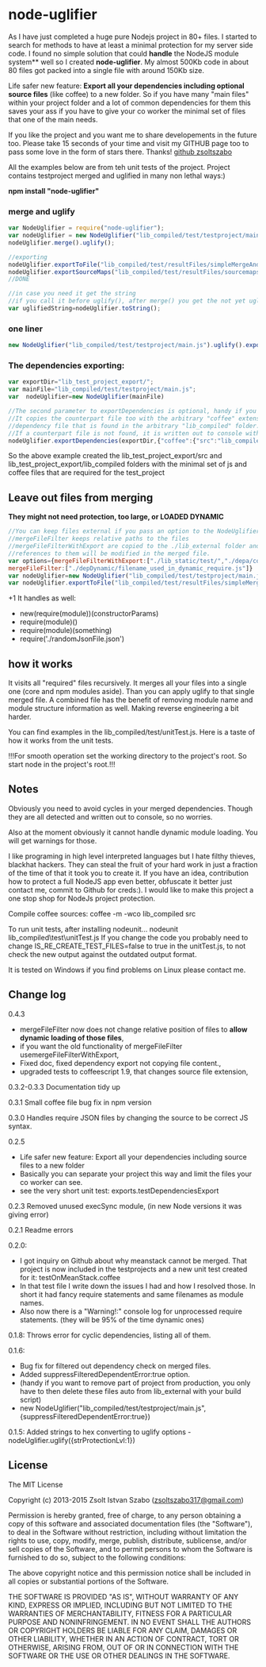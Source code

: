 node-uglifier
=========

As I have just completed a huge pure Nodejs project in 80+ files. I started to search for methods to have at least a minimal protection for my server side code.
I found no simple solution that could **handle** the NodeJS module system** well so I created **node-uglifier**. My almost 500Kb code in about 80 files got packed into a single file with around 150Kb size.

Life safer new feature: **Export all your dependencies including optional source files** (like coffee) to a new folder. So if you have many "main files" within your project folder
and a lot of common dependencies for them this saves your ass if you have to give your co worker the minimal set of files that one of the main needs.

If you like the project and you want me to share developements in the future too.
Please take 15 seconds of your time and visit my GITHUB page too to pass some love in the form of stars there. Thanks!
[github zsoltszabo](https://github.com/zsoltszabo/node-uglifier)


All the examples below are from teh unit tests of the project. Project contains testproject merged and uglified in many non lethal ways:)

**npm install "node-uglifier"**

### merge and uglify
```javascript
var NodeUglifier = require("node-uglifier");
var nodeUglifier = new NodeUglifier("lib_compiled/test/testproject/main.js");
nodeUglifier.merge().uglify();

//exporting
nodeUglifier.exportToFile("lib_compiled/test/resultFiles/simpleMergeAndUglify.js");
nodeUglifier.exportSourceMaps("lib_compiled/test/resultFiles/sourcemaps/simpleMergeAndUglify.js");
//DONE

//in case you need it get the string
//if you call it before uglify(), after merge() you get the not yet uglified merged source
var uglifiedString=nodeUglifier.toString();
```


### one liner
```javascript
new NodeUglifier("lib_compiled/test/testproject/main.js").uglify().exportToFile("lib_compiled/test/resultFiles/simpleMergeAndUglify.js");
```


### The dependencies exporting:
```javascript
var exportDir="lib_test_project_export/";
var mainFile="lib_compiled/test/testproject/main.js";
var  nodeUglifier=new NodeUglifier(mainFile)

//The second parameter to exportDependencies is optional, handy if you have coffee source files too. 
//It copies the counterpart file too with the arbitrary "coffee" extension of every project
//dependency file that is found in the arbitrary "lib_compiled" folder.
//If a counterpart file is not found, it is written out to console with WARNING.
nodeUglifier.exportDependencies(exportDir,{"coffee":{"src":"lib_compiled"}})
```

So the above example created the lib_test_project_export/src and lib_test_project_export/lib_compiled folders with the minimal set of js and coffee files that are required for
the test_project



Leave out files from merging
--------
**They might not need protection, too large, or LOADED DYNAMIC**
```javascript
//You can keep files external if you pass an option to the NodeUglifier class.
//mergeFileFilter keeps relative paths to the files
//mergeFileFilterWithExport are copied to the ./lib_external folder and
//references to them will be modified in the merged file.
var options={mergeFileFilterWithExport:["./lib_static/test/","./depa/constants.js"],\
mergeFileFilter:["./depDynamic/filename_used_in_dynamic_require.js"]}
var nodeUglifier=new NodeUglifier("lib_compiled/test/testproject/main.js",options);
var nodeUglifier.exportToFile("lib_compiled/test/resultFiles/simpleMergeWithFilterAndUglify.js");
```

+1
It handles as well:
* new(require(module))(constructorParams)
* require(module)()
* require(module)(something)
* require('./randomJsonFile.json')


how it works
--------

It visits all "required" files recursively. It merges all your files into a single one (core and npm modules aside). Than you can apply uglify to that single merged file.
A combined file has the benefit of removing module name and module structure information as well. Making reverse engineering a bit harder.

You can find examples in the lib_compiled/test/unitTest.js. Here is a taste of how it works from the unit tests.

!!!For smooth operation set the working directory to the project's root. So start node in the project's root.!!!


Notes
--------
Obviously you need to avoid cycles in your merged dependencies. Though they are all detected and written out to console, so no worries.

Also at the moment obviously it cannot handle dynamic module loading. You will get warnings for those.

I like programing in high level interpreted languages but I hate filthy thieves, blackhat hackers. They can steal the fruit of your hard work in just a fraction of the time of that it took you to create it.
If you have an idea, contribution how to protect a full NodeJS app even better, obfuscate it better just contact me, commit to Github for creds:). I would like to make this project
a one stop shop for NodeJs project protection.

Compile coffee sources:
coffee -m -wco lib_compiled src

To run unit tests, after installing nodeunit...
nodeunit lib_compiled\test\unitTest.js
If you change the code you probably need to change IS_RE_CREATE_TEST_FILES=false to true in the unitTest.js, to not check the new output against the outdated output format.

It is tested on Windows if you find problems on Linux please contact me.



Change log
--------

0.4.3
* mergeFileFilter now does not change relative position of files to **allow dynamic loading of those files**,
* if you want the old functionality of mergeFileFilter usemergeFileFilterWithExport,
* Fixed doc, fixed dependency export not copying file content.,
* upgraded tests to coffeescript 1.9, that changes source file extension,
      
      
0.3.2-0.3.3 Documentation tidy up

0.3.1 Small coffee file bug fix in npm version

0.3.0 Handles require JSON files by changing the source to be correct JS syntax.

0.2.5 
* Life safer new feature: Export all your dependencies including source files to a new folder
* Basically you can separate your project this way and limit the files your co worker can see.
* see the very short unit test: exports.testDependenciesExport

0.2.3 Removed unused execSync module, (in new Node versions it was giving error)

0.2.1  Readme errors

0.2.0:
* I got inquiry on Github about why meanstack cannot be merged. That project is now included in the testprojects and a new unit test created for it: testOnMeanStack.coffee
* In that test file I write down the issues I had and how I resolved those. In short it had fancy require statements and same filenames as module names.
* Also now there is a "Warning!:" console log for unprocessed require statements. (they will be 95% of the time dynamic ones)

0.1.8: Throws error for cyclic dependencies, listing all of them.

0.1.6: 
* Bug fix for filtered out dependency check on merged files.
* Added suppressFilteredDependentError:true option. 
* (handy if you want to remove part of project from production, you only have to then delete these files auto from lib_external with your build script)
* new NodeUglifier("lib_compiled/test/testproject/main.js",{suppressFilteredDependentError:true})

0.1.5: Added strings to hex converting to uglify options - nodeUglifier.uglify({strProtectionLvl:1})

License
--------
The MIT License

Copyright (c) 2013-2015 Zsolt Istvan Szabo (zsoltszabo317@gmail.com)

Permission is hereby granted, free of charge, to any person obtaining a copy
of this software and associated documentation files (the "Software"), to deal
in the Software without restriction, including without limitation the rights
to use, copy, modify, merge, publish, distribute, sublicense, and/or sell
copies of the Software, and to permit persons to whom the Software is
furnished to do so, subject to the following conditions:

The above copyright notice and this permission notice shall be included in
all copies or substantial portions of the Software.

THE SOFTWARE IS PROVIDED "AS IS", WITHOUT WARRANTY OF ANY KIND, EXPRESS OR
IMPLIED, INCLUDING BUT NOT LIMITED TO THE WARRANTIES OF MERCHANTABILITY,
FITNESS FOR A PARTICULAR PURPOSE AND NONINFRINGEMENT. IN NO EVENT SHALL THE
AUTHORS OR COPYRIGHT HOLDERS BE LIABLE FOR ANY CLAIM, DAMAGES OR OTHER
LIABILITY, WHETHER IN AN ACTION OF CONTRACT, TORT OR OTHERWISE, ARISING FROM,
OUT OF OR IN CONNECTION WITH THE SOFTWARE OR THE USE OR OTHER DEALINGS IN
THE SOFTWARE.
